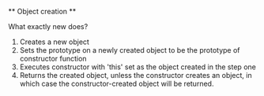 ** Object creation **

What exactly new does?

1. Creates a new object
2. Sets the prototype on a newly created object to be the prototype of constructor function
3. Executes constructor with 'this' set as the object created in the step one
4. Returns the created object, unless the constructor creates an object, in which case the constructor-created object will be returned.
    
